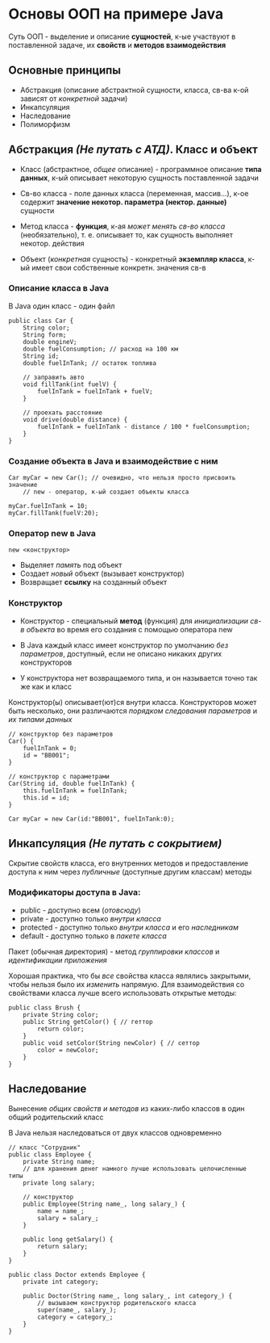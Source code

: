 # Основы ООП на примере Java

Суть ООП - выделение и описание __сущностей__, к-ые участвуют в поставленной задаче, их __свойств__ и __методов взаимодействия__


## Основные принципы

* Абстракция (описание абстрактной сущности, класса, св-ва к-ой зависят от *конкретной* задачи)
* Инкапсуляция
* Наследование
* Полиморфизм


## Абстракция *(Не путать с АТД)*. Класс и объект

* Класс (абстрактное, *общее* описание) - программное описание __типа данных__, к-ый описывает некоторую сущность поставленной задачи

* Св-во класса - поле данных класса (переменная, массив...), к-ое содержит __значение некотор. параметра (нектор. данные)__ сущности

* Метод класса - __функция__, к-ая *может менять св-во класса* (необязательно), т. е. описывает то, как сущность выполняет некотор. действия

* Объект (*конкретная* сущность) - конкретный __экземпляр класса__, к-ый имеет свои собственные конкретн. значения св-в

### Описание класса в Java

В Java один класс - один файл 

	public class Car {
		String color;
		String form;
		double engineV;
		double fuelConsumption; // расход на 100 км
		String id;
		double fuelInTank; // остаток топлива
		
		// заправить авто
		void fillTank(int fuelV) {
			fuelInTank = fuelInTank + fuelV;
		}
		
		// проехать расстояние
		void drive(double distance) {
			fuelInTank = fuelInTank - distance / 100 * fuelConsumption;
		}
	}

### Создание объекта в Java и взаимодействие с ним

	Car myCar = new Car(); // очевидно, что нельзя просто присвоить значение
		// new - оператор, к-ый создает объекты класса
	
	myCar.fuelInTank = 10;
	myCar.fillTank(fuelV:20);
	

### Оператор new в Java

	new <конструктор>

* Выделяет *память* под объект
* Создает *новый* объект (вызывает конструктор)
* Возвращает __ссылку__ на созданный объект

### Конструктор

* Конструктор - специальный __метод__ (функция) для *инициализации св-в объекта* во время его создания с помощью оператора new

* В Java каждый класс имеет конструктор по умолчанию *без параметров*, доступный, если не описано никаких других конструкторов

* У конструктора нет возвращаемого типа, и он называется точно так же как и класс

Конструктор(ы) описывает(ют)ся внутри класса. Конструкторов может быть несколько, они различаются *порядком следования параметров* и *их типами данных*

	// конструктор без параметров
	Car() {
		fuelInTank = 0;
		id = "BB001";
	}

	// конструктор с параметрами
	Car(String id, double fuelInTank) {
		this.fuelInTank = fuelInTank;
		this.id = id;
	}

	Car myCar = new Car(id:"BB001", fuelInTank:0);


## Инкапсуляция *(Не путать с сокрытием)*

Скрытие свойств класса, его внутренних методов и предоставление доступа к ним через *публичные* (доступные другим классам) методы

### Модификаторы доступа в Java:

* public - доступно всем (*отовсюду*)
* private - доступно только *внутри класса*
* protected - доступно только *внутри класса* и его *наследникам*
* default - доступно только в *пакете класса*

Пакет (обычная директория) - метод *группировки классов* и *идентификации приложения*

Хорошая практика, что бы *все* свойства класса являлись закрытыми, чтобы нельзя было их *изменить* напрямую. Для взаимодействия со свойствами класса лучше всего использовать открытые методы:

	public class Brush {
		private String color;
		public String getColor() { // геттор
			return color;
		}
		public void setColor(String newColor) { // сеттор
			color = newColor;
		}
	}


## Наследование

Вынесение *общих свойств и методов* из каких-либо классов в один общий родительский класс

В Java нельзя наследоваться от двух классов одновременно

	// класс "Сотрудник"
	public class Employee {
		private String name;
		// для хранения денег намного лучше использовать целочисленные типы
		private long salary;
		
		// конструктор
		public Employee(String name_, long salary_) {
			name = name_;
			salary = salary_;
		}
		
		public long getSalary() {
			return salary;
		}
	}
	
	public class Doctor extends Employee {
		private int category;
	
		public Doctor(String name_, long salary_, int category_) {
			// вызываем конструктор родительского класса
			super(name_, salary_);
			category = category_;
		}
	}





